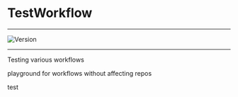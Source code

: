 # TestWorkflow

---


![Version](https://img.shields.io/badge/Version-2.0.56-brightgreen)


---

Testing various workflows

playground for workflows without affecting repos



test
